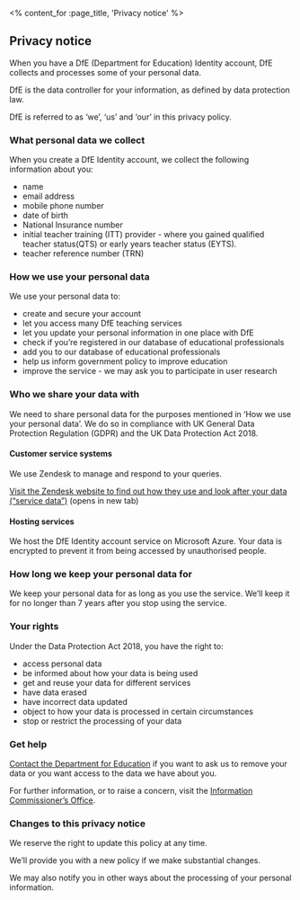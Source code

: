 <% content_for :page_title, 'Privacy notice' %>

## Privacy notice

When you have a DfE (Department for Education) Identity account, DfE collects and processes some of your personal data.

DfE is the data controller for your information, as defined by data protection law.

DfE is referred to as ‘we’, ‘us’ and ‘our’ in this privacy policy.

### What personal data we collect

When you create a DfE Identity account, we collect the following information about you:

- name
- email address
- mobile phone number
- date of birth
- National Insurance number
- initial teacher training (ITT) provider - where you gained qualified teacher status(QTS) or early years teacher status (EYTS).
- teacher reference number (TRN)

### How we use your personal data

We use your personal data to:

- create and secure your account
- let you access many DfE teaching services
- let you update your personal information in one place with DfE
- check if you’re registered in our database of educational professionals
- add you to our database of educational professionals
- help us inform government policy to improve education
- improve the service - we may ask you to participate in user research

### Who we share your data with

We need to share personal data for the purposes mentioned in ‘How we use your personal data’. We do so in compliance with UK General Data Protection Regulation (GDPR) and the UK Data Protection Act 2018.

#### Customer service systems

We use Zendesk to manage and respond to your queries.

<a href="https://www.zendesk.co.uk/company/privacy-and-data-protection/#faq-general-1" rel="noreferrer noopener" target="_blank"> Visit the Zendesk website to find out how they use and look after your data (“service data”)</a> (opens in new tab)

#### Hosting services

We host the DfE Identity account service on Microsoft Azure. Your data is encrypted to prevent it from being accessed by unauthorised people.

### How long we keep your personal data for

We keep your personal data for as long as you use the service. We’ll keep it for no longer than 7 years after you stop using the service.

### Your rights

Under the Data Protection Act 2018, you have the right to:

- access personal data
- be informed about how your data is being used
- get and reuse your data for different services
- have data erased
- have incorrect data updated
- object to how your data is processed in certain circumstances
- stop or restrict the processing of your data

### Get help

<a href="https://form.education.gov.uk/en/AchieveForms/?form_uri=sandbox-publish://AF-Process-f1453496-7d8a-463f-9f33-1da2ac47ed76/AF-Stage-1e64d4cc-25fb-499a-a8d7-74e98203ac00/definition.json&amp;redirectlink=%2Fen&amp;cancelRedirectLink=%2Fen">Contact the Department for Education</a> if you want to ask us to remove your data or you want access to the data we have about you.

For further information, or to raise a concern, visit the <a href="https://ico.org.uk/">Information Commissioner’s Office</a>.

### Changes to this privacy notice

We reserve the right to update this policy at any time.

We’ll provide you with a new policy if we make substantial changes.

We may also notify you in other ways about the processing of your personal information.
